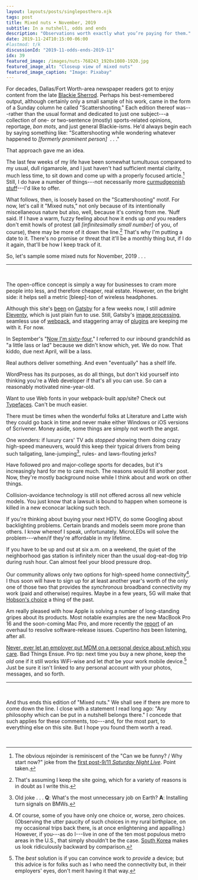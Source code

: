 ```yaml
---
layout: layouts/posts/singleposthero.njk
tags: post
title: Mixed nuts • November, 2019
subtitle: In a nutshell, odds and ends
description: "Observations worth exactly what you’re paying for them."
date: 2019-11-24T10:15:00-06:00
#lastmod: t/k
discussionId: "2019-11-odds-ends-2019-11"
idx: 39
featured_image: /images/nuts-768243_1920x1080-1920.jpg
featured_image_alt: "Closeup view of mixed nuts"
featured_image_caption: "Image: Pixabay"
---
```


For decades, Dallas/Fort Worth-area newspaper readers got to enjoy content from the late [Blackie Sherrod](https://www.dallasnews.com/news/obituaries/2016/04/28/legendary-news-sportswriter-blackie-sherrod-dies-at-96/#). Perhaps his best-remembered output, although certainly only a small sample of his work, came in the form of a Sunday column he called "Scattershooting." Each edition thereof was---rather than the usual format and dedicated to just one subject---a collection of one- or two-sentence (mostly) sports-related opinions, reportage, *bon mots*, and just general Blackie-isms. He'd always begin each by saying something like: "Scattershooting while wondering whatever happened to *[formerly prominent person]* &nbsp;.&nbsp;.&nbsp;."

That approach gave me an idea.

The last few weeks of my life have been somewhat tumultuous compared to my usual, dull rigamarole, and I just haven't had sufficient mental clarity, much less time, to sit down and come up with a properly focused article.[^StopNow] Still, I do have a number of things---not necessarily more [curmudgeonish stuff](/posts/2019/11/curmudgeonish-2019)---I'd like to offer.

[^StopNow]: The obvious rejoinder is reminiscent of the "Can we be funny? / Why start now?" joke from the [first post-9/11 *Saturday Night Live*](https://www.indiewire.com/2016/09/snl-letterman-jon-stewart-911-late-show-daily-show-1201725596/). Point taken.

What follows, then, is loosely based on the "Scattershooting" motif. For now, let's call it "Mixed nuts," not only because of its intentionally miscellaneous nature but also, well, because it's coming from me. ’Nuff said. If I have a warm, fuzzy feeling about how it ends up *and* you readers don't emit howls of protest (all *[infinitesimally small number]* of you, of course), there may be more of it down the line.[^If] That's why I'm putting a date to it. There's no promise or threat that it'll be a monthly thing but, if I do it again, that'll be how I keep track of it.

[^If]: That's assuming I keep the site going, which for a variety of reasons is in doubt as I write this.

So, let's sample some mixed nuts for November, 2019&nbsp;.&nbsp;.&nbsp;.

<hr />
<br />

The open-office concept is simply a way for businesses to cram more people into less, and therefore cheaper, real estate. However, on the bright side: it helps sell a metric [bleep]-ton of wireless headphones.

Although this site's [been](/posts/2019/10/now-gatsby-geezer) on [Gatsby](https://www.gatsbyjs.org) for a few weeks now, I still admire [Eleventy](https://www.11ty.io), which is just plain fun to use. Still, Gatsby's [image processing](/posts/2019/10/picture-perfect), seamless use of [webpack](https://webpack.js.org), and staggering array of [plugins](https://www.gatsbyjs.org/plugins) are keeping me with it. For now.

In September's "[Now I'm sixty-four](/posts/2019/09/now-im-sixty-four)," I referred to our inbound grandchild as "a little lass or lad" because we didn't know which, yet. We do now. That kiddo, due next April, will be a lass.

Real authors deliver something. And even "eventually" has a shelf life.

WordPress has its purposes, as do all things, but don't kid yourself into thinking you're a Web developer if that's all you can use. So can a reasonably motivated nine-year-old.

Want to use Web fonts in your webpack-built app/site? Check out [Typefaces](https://github.com/kyleamathews/typefaces). Can't be much easier.

There must be times when the wonderful folks at Literature and Latte wish they could go back in time and never make either Windows or iOS versions of Scrivener. Money aside, some things are simply not worth the angst.

One wonders: if luxury cars' TV ads *stopped* showing them doing crazy high-speed maneuvers, would this keep their typical drivers from being such tailgating, lane-jumping[^BMWjoke], rules- and laws-flouting jerks?

[^BMWjoke]: Old joke&nbsp;.&nbsp;.&nbsp;. **Q**:&nbsp;What's the most unnecessary job on Earth? **A**:&nbsp;Installing turn signals on BMWs.

Have followed pro and major-college sports for decades, but it's increasingly hard for me to care much. The reasons would fill another post. Now, they're mostly background noise while I think about and work on other things.

Collision-avoidance technology is still not offered across all new vehicle models. You just know that a lawsuit is bound to happen when someone is killed in a new econocar lacking such tech.

If you're thinking about buying your next HDTV, do some Googling about  backlighting problems. Certain brands and models seem more prone than others. I know whereof I speak, unfortunately. MicroLEDs will solve the problem---when/if they're affordable in my lifetime.

If you have to be up and out at six a.m. on a weekend, the quiet of the neighborhood gas station is infinitely nicer than the usual dog-eat-dog trip during rush hour. Can almost feel your blood pressure drop.

Our community allows only two options for high-speed home connectivity[^OnlyOne]. I thus soon will have to sign up for at least another year's worth of the only one of those two that provides the *synchronous* broadband connectivity my work (paid and otherwise) requires. Maybe in a few years, 5G will make that [Hobson's choice](https://en.wikipedia.org/wiki/Hobson%27s_choice) a thing of the past.

[^OnlyOne]: Of course, some of you have only one choice or, worse, zero choices. (Observing the utter paucity of such choices in my rural birthplace, on my occasional trips back there, is at once enlightening and appalling.) However, if you---as do I---live in one of the ten most populous metro areas in the U.S., that simply shouldn't be the case. [South Korea](https://www.cnet.com/news/south-korea-gets-super-duper-fast-internet/) makes us look ridiculously backward by comparison.

Am really pleased with how Apple is solving a number of long-standing gripes about its products. Most notable examples are the new MacBook Pro 16 and the soon-coming Mac Pro, and more recently the [report](https://www.bloomberg.com/news/articles/2019-11-21/apple-ios-14-features-changes-testing-after-ios-13-bugs) of an overhaul to resolve software-release issues. Cupertino *has* been listening, after all.

[Never, ever let an employer put MDM on a personal device about which you care](https://blog.cdemi.io/never-accept-an-mdm-policy-on-your-personal-phone/). Bad Things Ensue. Pro tip: next time you buy a new phone, keep the *old* one if it still works WiFi-wise and let *that* be your work mobile device.[^WorkDevice] Just be sure it isn't linked to any personal account with your photos, messages, and so forth.

[^WorkDevice]: The *best* solution is if you can convince work to *provide* a device; but this advice is for folks such as I who need the connectivity but, in their employers' eyes, don't merit having it that way.

<hr />
<br />

And thus ends this edition of "Mixed nuts." We shall see if there are more to come down the line. I close with a statement I read long ago: "Any philosophy which can be put in a nutshell belongs there." I concede that such applies for these comments, too---and, for the most part, to everything else on this site. But I hope you found them worth a read.

<br />